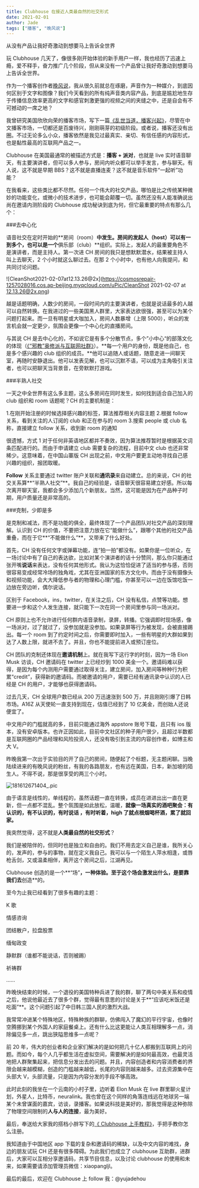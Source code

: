 ```yaml
---
title: Clubhouse 在接近人类最自然的社交形式
date: 2021-02-01
author: Jade
tags: ["播客", "晚风说"]
---
```


从没有产品让我好奇激动到想要马上告诉全世界

<!--more-->

玩 Clubhouse 几天了，像很多刚开始体验的新手用户一样，我也经历了迅速上瘾，爱不释手，奋力推广几个阶段，但从来没有一个产品曾让我好奇激动到想要马上告诉全世界。

作为一个播客创作者[晚风说](https://podcasts.cosmosrepair.com)，我从很久前就总在琢磨，声音作为一种媒介，到底因何区别于文字和图像？我们今天看到的所有纯声音类内容产品，到底是尴尬地生存于传播信息效率更高的文字和感官刺激更强的视频之间的夹缝之中，还是自会有不可撼动的一席之地？

我曾研究美国欣欣向荣的播客市场，写下一篇[《乱世当道，播客兴起》](https://mp.weixin.qq.com/s?__biz=MzA5Nzk4MDMxMg==&mid=2247485241&idx=1&sn=4732b3e9f044e0ceb5b0063ea4c755ac&chksm=9099ddcea7ee54d8a95acfd7bdd9243b178aa242f6393f8dcbc34d6d1a5f90d054834b04f1a9&scene=21#wechat_redirect)，尽管在中文播客市场，一切都还是百废待兴，刚刚萌芽的初级阶段。或者说，播客还没有出圈。不过无论多么小众，播客依然是我见过最真实、亲切、有信任感的内容形式，也是黏性最高的互联网产品之一。

Clubhouse 在美国最通常的被描述方式是：**播客 + 派对**，也就是 live 实时语音聊天，有主要演讲者，但可以多人参与，房间内听众都可以举手发言，参与聊天。有人说，这不就是早期 BBS？这不就是直播连麦？这不就是音乐软件“一起听”功能？

在我看来，这些类比都不尽然。任何一个伟大的社交产品，哪怕是比之传统某种微妙的功能变化，或微小的技术进步，也可能会颠覆一切。虽然还没有人能准确说出尚在邀请内测阶段的 Clubhouse 成功秘诀到底为何，但它最重要的特点有那么几个：


###去中心化 

语音社交在定时开始的**房间（room）**中发生。房间的发起人（host）可以有一到多个，也可以是一个**俱乐部（club）**组织。实际上，发起人的最重要角色不是演讲者，而是主持人。第一次进 CH 房间的我只是想默默潜水，结果被主持人叫上去聊天，2 个小时就这么聊过去。在那 2 个小时中，也有他人向我提问，和共同讨论问题。

![CleanShot2021-02-07at12.13.26@2x](https://cosmosrepair-1257028016.cos.ap-beijing.myqcloud.com/uPic/CleanShot 2021-02-07 at 12.13.26@2x.png)

越是话题明确，人数少的房间，一段时间内的主要演讲者，也就是说话最多的人越可以自然转换。在我进过的一些美国黑人群里，大家表达欲很强，甚至可以为某个问题打起来。而一旦有明星或大咖加入，房间人数暴增（上限 5000），听众的发言机会就一定更少，氛围会更像一个中心化的直播房间。

与其说 CH 是去中心化的，不如说它是有多个分散节点，多个”小中心“的部落文化的体现（[《“邪教”奥修派与互联网社群》](http://mp.weixin.qq.com/s?__biz=MzA5Nzk4MDMxMg==&mid=2247483923&idx=1&sn=2db3e4bf369c63d7b1ec65354fe600c4&chksm=9099d8e4a7ee51f255b0352a9af398ad1348c40c34aa8213f5b27001582c28de169e37865e21&scene=21#wechat_redirect)）。**每一个用户的身份，既是他自己，也是多个感兴趣的 club 组织的成员。**他可以追随人或话题，随意走进一间聊天室，再随时安静退出。他可以发表见解，也可以沉默不语，可以成为主角吸引关注者，也可以把聊天当背景音，在旁默默打游戏。


###半熟人社交 

一天之中全世界有这么多主题，这么多房间在同时发生，如何找到适合自己加入的 club 组织和 room 话题呢？CH 的主要机制是：

 1.在刚开始注册的时候选择感兴趣的标签，算法推荐相关内容主题
 2.根据 follow 关系，看到关注的人订阅的 club 和正在参与的 room
 3.搜索 people 或 club 名称，直接建立 follow 关系，收到新 room 的通知

很遗憾，方式 1 对于任何非英语地区都并不奏效，因为算法推荐暂时是根据英文词条匹配进行的。而由于申请建立 club 需要复杂的流程，目前中文 club 也还非常稀少。这意味着，在中国山寨版 CH 出现之前，中文用户要更主动地寻找自己感兴趣的组织，报团取暖。

**Follow** 关系主要通过 twitter 账户关联和**通讯录**来自动建立。总的来说，CH 的社交关系算**“半熟人社交”**。我自己的经验是，语音聊天很容易建立好感。所以每次离开聊天室，我都会多少添加几个新朋友。当然，这可能是因为在产品种子时期，用户质量还是非常高的。


###克制，少即是多 

是克制和减法，而不是功能的俱全，最终体现了一个产品团队对社交产品的深刻理解。认识到 CH 的价值，不要把注意力放在它“能做什么”，跟哪个其他的社交产品重叠，而在于它**“不能做什么”**，又带来了什么好处。

首先，CH 没有任何文字或弹幕功能，连“拍一拍”都没有。如果你是一位听众，在一场讨论中有了自己的表达欲，比如对某个演讲者的话十分赞同，那么你只能通过张开嘴**说话**来表达，没有任何其他形式。我认为这恰恰促进了适当的参与感，否则很容易变成经常冷场的独角戏，尤其在亚洲国家的东方文化中。而由于没有摄像头和视频功能，会大大降低参与者的物理和心理门槛，你甚至可以一边在饭馆吃饭一边放在旁边听，偶尔说话。

区别于 Facebook，ins，twitter，在关注之后，CH 没有私信，点赞等功能。想要进一步和这个人发生连接，就只能下一次在同一个房间里参与同一场派对。

CH 原则上也不允许进行任何群内语音录制，录屏，转播。它强调即时现场感，像一场派对，过了就过了，没参加就是没参加。如果录屏等行为被发现，会被直接踢出。每一个 room 到了约定时间之后，你需要即时加入，一些有明星的大群如果到达了人数上限，就进不去了。并且，你也不能提前进入或预订座位。

CH 团队的克制还体现在**邀请机制**上。就在我写下这行字的时刻，因为一场 Elon Musk 访谈，CH 邀请码在 twitter 上已经炒到 1000 美金一个。邀请码难以获得，是因为每个内测用户需要通过取得关注，建立房间，加入房间等种种行为积累“credit”，获得新的邀请码。而被邀请的用户，需要已经有通讯录中认识的人已经是 CH 的用户，才能够也获得邀请码。

过去几天，CH 全球用户数已经从 200 万迅速涨到 500 万，并且刚刚引爆了日韩市场。A16Z 从天使轮一直支持到现在，估值已经到了 10 亿美金，而创始人还说便宜了。

中文用户的门槛就高的多，目前只能通过海外 appstore 账号下载，且只有 ios 版本，没有安卓版本。也许正因如此，目前中文社区的种子用户很少，且超过半数都是互联网圈的产品经理和风险投资人，还没有吸引到主流的内容创作者，如博主和大 V。 

昨晚我第一次出于实验目的开了自己的房间，随便起了个标题，无主题闲聊。当晚陆续进来的有晚风说的粉丝，有我的各路朋友，也有远在美国，日本，新加坡的陌生人。不得不说，那是很享受的两三个小时。

![181612671404_.pic](https://cosmosrepair-1257028016.cos.ap-beijing.myqcloud.com/uPic/181612671404_.pic.jpg)

由于语言是线性的，单线程的，虽然话题一直在转换，成员在进进出出一直在更新，但一点都不混乱。整个氛围是如此放松，温暖，**就像一场真实的酒吧聚会：有认识的，有不认识的，有时说话 ，有时听着，high 了就点根烟喝杯酒，累了就回家。**

我突然觉得，这不就是**人类最自然的社交形式**？

我们是被陪伴的，但同时也是独立和自由的。我们不用去定义自己是谁，我所关心的，发声的，参与的事物，就在定义我自己。我可以与一个陌生人萍水相逢，或唇枪舌剑，又或温柔相伴，离开这个房间之后，江湖再见。

Clubhouse 创造的是一个**“场”**，一种体验。至于这个场会激发出什么，是要靠我们去**创造**的。

至今为止我已经看到了很多有趣的主题：

K 歌

情感咨询

团结散户，拉盘股票

缅甸政变

静默群（谁都不能说话，否则被踢）

祈祷群

……

昨晚快结束的时候，一个退役的美国特种兵进了我的群，聊了两句中美关系和疫情之后，他说他最近去了很多个群，觉得最有意思的讨论是关于**“应该吃米饭还是吃面”**。这个问题引起了中日韩三国人民的激烈大战。

我常常冲进某个特殊地区，特殊种族的群聊，仿佛闯入了魔幻的平行宇宙，也像时空腾挪到某个外国人的家庭餐桌上。还有什么比这更能让人类互相理解多一点，消除偏见多一点，跳出狭隘思维多一点呢？

前 20 年，伟大的创业者和企业家们解决的是如何把几十亿人都搬到互联网上的问题。而如今，每个人几乎都生活在虚拟空间，需要解决的是如何最高效，也最灵活地把人群聚集起来，把信息分发出去的问题。并且，内容创造者和内容消费者的界限会越来越模糊，创造的门槛越来越低，长尾的内容则越来越多。过去资源集中在头部大 V，头部流量，只是因为内容分发的手段不够高效。

此时此刻的我坐在一个云南的小村子里，边听着 Elon Musk 在 live 群里聊火星计划，外星人，比特币，neuralink。我也曾在这个同样的角落连线远在地球另一端某个未曾谋面的嘉宾，访谈，录播客。如果说科技是美好的，那我觉得是这种弥除了物理空间限制的**人与人的连接**，最为美好。

最后，奉送给大家我的搭档小胖写下的[《 Clubhouse 上手教程》](https://mp.weixin.qq.com/s?__biz=MzI0NzA1MDUzMg==&mid=2653116432&idx=1&sn=af99f275d0ed8041490ef33624425ee6&scene=21#wechat_redirect)，手把手教你怎么注册。

我知道由于中国地区 app 下载的复杂和邀请码的稀缺，以及中文内容的难找，身边的朋友试玩 CH 还是有很多障碍。为此我们也成立了 clubhouse 互助群，进群后，大家可以互相分享邀请码，共享节目信息，以及讨论 clubhouse 的使用和未来，如果需要请添加管理员微信：xiaopangljl。

最后的最后，欢迎在 Clubhouse 上 follow 我：@yujadehou